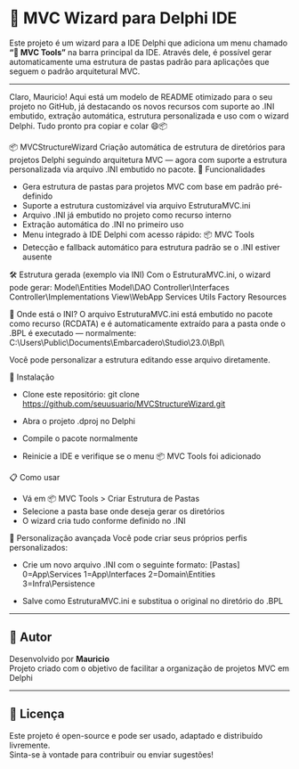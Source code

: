 # 🧱 MVC Wizard para Delphi IDE

Este projeto é um wizard para a IDE Delphi que adiciona um menu chamado **“🧱 MVC Tools”** na barra principal da IDE. Através dele, é possível gerar automaticamente uma estrutura de pastas padrão para aplicações que seguem o padrão arquitetural MVC.

---

Claro, Mauricio! Aqui está um modelo de README otimizado para o seu projeto no GitHub, já destacando os novos recursos com suporte ao .INI embutido, extração automática, estrutura personalizada e uso com o wizard Delphi. Tudo pronto pra copiar e colar 😄📦

📦 MVCStructureWizard
Criação automática de estrutura de diretórios para projetos Delphi seguindo arquitetura MVC — agora com suporte a estrutura personalizada via arquivo .INI embutido no pacote.
🧠 Funcionalidades
- Gera estrutura de pastas para projetos MVC com base em padrão pré-definido
- Suporte a estrutura customizável via arquivo EstruturaMVC.ini
- Arquivo .INI já embutido no projeto como recurso interno
- Extração automática do .INI no primeiro uso
- Menu integrado à IDE Delphi com acesso rápido: 📦 MVC Tools
- Detecção e fallback automático para estrutura padrão se o .INI estiver ausente

🛠 Estrutura gerada (exemplo via INI)
Com o EstruturaMVC.ini, o wizard pode gerar:
Model\Entities
Model\DAO
Controller\Interfaces
Controller\Implementations
View\WebApp
Services
Utils
Factory
Resources



📂 Onde está o INI?
O arquivo EstruturaMVC.ini está embutido no pacote como recurso (RCDATA) e é automaticamente extraído para a pasta onde o .BPL é executado — normalmente:
C:\Users\Public\Documents\Embarcadero\Studio\23.0\Bpl\


Você pode personalizar a estrutura editando esse arquivo diretamente.

🚀 Instalação
- Clone este repositório:
git clone https://github.com/seuusuario/MVCStructureWizard.git


- Abra o projeto .dproj no Delphi
- Compile o pacote normalmente
- Reinicie a IDE e verifique se o menu 📦 MVC Tools foi adicionado

📋 Como usar
- Vá em 📦 MVC Tools > Criar Estrutura de Pastas
- Selecione a pasta base onde deseja gerar os diretórios
- O wizard cria tudo conforme definido no .INI

🔧 Personalização avançada
Você pode criar seus próprios perfis personalizados:
- Crie um novo arquivo .INI com o seguinte formato:
[Pastas]
0=App\Services
1=App\Interfaces
2=Domain\Entities
3=Infra\Persistence


- Salve como EstruturaMVC.ini e substitua o original no diretório do .BPL


---

## 👤 Autor

Desenvolvido por **Mauricio**  
Projeto criado com o objetivo de facilitar a organização de projetos MVC em Delphi

---

## 📜 Licença

Este projeto é open-source e pode ser usado, adaptado e distribuído livremente.  
Sinta-se à vontade para contribuir ou enviar sugestões!

